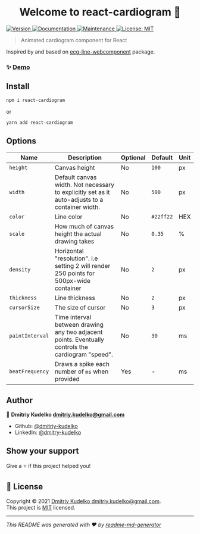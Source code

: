 <h1 align="center">Welcome to react-cardiogram 👋</h1>
<p>
  <a href="https://www.npmjs.com/package/react-cardiogram" target="_blank">
    <img alt="Version" src="https://img.shields.io/npm/v/react-cardiogram.svg">
  </a>
  <a href="https://github.com/dmitriy-kudelko/react-cardiogram#readme" target="_blank">
    <img alt="Documentation" src="https://img.shields.io/badge/documentation-yes-brightgreen.svg" />
  </a>
  <a href="https://github.com/dmitriy-kudelko/react-cardiogram/graphs/commit-activity" target="_blank">
    <img alt="Maintenance" src="https://img.shields.io/badge/Maintained%3F-yes-green.svg" />
  </a>
  <a href="https://github.com/dmitriy-kudelko/react-cardiogram/blob/master/LICENSE" target="_blank">
    <img alt="License: MIT" src="https://img.shields.io/github/license/dmitriy-kudelko/react-cardiogram" />
  </a>
</p>

> Animated cardiogram component for React

Inspired by and based on [ecg-line-webcomponent](https://github.com/tripolskypetr/ecg-line-webcomponent) package.

### ✨ [Demo](https://react-cardiogram.vercel.app)

## Install

```sh
npm i react-cardiogram
```
or 

```sh
yarn add react-cardiogram
```

## Options

| Name            | Description   | Optional | Default | Unit |
| --------------- |-------------- | -------- | ------- | ---- |
| `height`        | Canvas height | No | `100` | px | 
| `width`         | Default canvas width. Not necessary to explicitly set as it auto-adjusts to a container width. | No  | `500` | px |
| `color`         | Line color | No | `#22ff22` | HEX |
| `scale`         | How much of canvas height the actual drawing takes | No  | `0.35` | % |
| `density`       | Horizontal "resolution". i.e setting 2 will render 250 points for 500px-wide container | No  | `2` | px |
| `thickness`     | Line thickness | No  | `2` | px |
| `cursorSize`    | The size of cursor | No  | `3` | px |
| `paintInterval` | Time interval between drawing any two adjacent points. Eventually controls the cardiogram "speed". | No  | `30` | ms|
| `beatFrequency` | Draws a spike each number of `ms` when provided | Yes  | - | ms|


## Author

👤 **Dmitriy Kudelko <dmitriy.kudelko@gmail.com>**

* Github: [@dmitriy-kudelko](https://github.com/dmitriy-kudelko)
* LinkedIn: [@dmitry-kudelko](https://linkedin.com/in/dmitry-kudelko)

## Show your support

Give a ⭐️ if this project helped you!

## 📝 License

Copyright © 2021 [Dmitriy Kudelko <dmitriy.kudelko@gmail.com>](https://github.com/dmitriy-kudelko).<br />
This project is [MIT](https://github.com/dmitriy-kudelko/react-cardiogram/blob/master/LICENSE) licensed.

***
_This README was generated with ❤️ by [readme-md-generator](https://github.com/kefranabg/readme-md-generator)_
